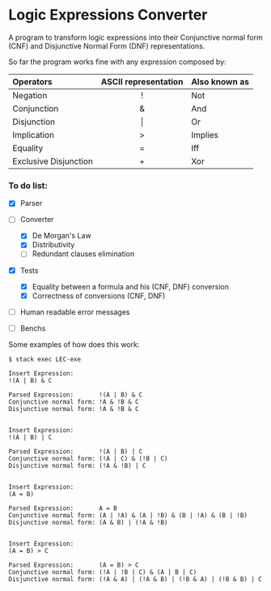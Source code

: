 # Logic Expressions Converter

A program to transform logic expressions into their Conjunctive normal form (CNF) and
Disjunctive Normal Form (DNF) representations.

So far the program works fine with any expression composed by:

| Operators             | ASCII representation   | Also known as |
|:----------------------|:----------------------:|:--------------|
| Negation              | !                      | Not           |
| Conjunction           | &                      | And           |
| Disjunction           | \|                     | Or            |
| Implication           | >                      | Implies       |
| Equality              | =                      | Iff           |
| Exclusive Disjunction | +                      | Xor           |


### To do list:

- [x] Parser
- [ ] Converter
    - [x] De Morgan's Law
    - [x] Distributivity
    - [ ] Redundant clauses elimination
- [x] Tests
    - [x] Equality between a formula and his (CNF, DNF) conversion
    - [x] Correctness of conversions (CNF, DNF)
- [ ] Human readable error messages
- [ ] Benchs


Some examples of how does this work:
```Text
$ stack exec LEC-exe

Insert Expression:
!(A | B) & C

Parsed Expression:       !(A | B) & C
Conjunctive normal form: !A & !B & C
Disjunctive normal form: !A & !B & C


Insert Expression:
!(A | B) | C

Parsed Expression:       !(A | B) | C
Conjunctive normal form: (!A | C) & (!B | C)
Disjunctive normal form: (!A & !B) | C


Insert Expression:
(A = B)

Parsed Expression:       A = B
Conjunctive normal form: (A | !A) & (A | !B) & (B | !A) & (B | !B)
Disjunctive normal form: (A & B) | (!A & !B)


Insert Expression:
(A = B) > C

Parsed Expression:       (A = B) > C
Conjunctive normal form: (!A | !B | C) & (A | B | C)
Disjunctive normal form: (!A & A) | (!A & B) | (!B & A) | (!B & B) | C
```
